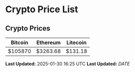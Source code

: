 # Crypto Price List

## Crypto Prices
| Bitcoin | Ethereum | Litecoin |
| ------- | -------- | -------- |
| $105870 | $3263.68 | $131.18 |
**Last Updated:** 2025-01-30 16:25 UTC
**Last Updated:** $DATE$
